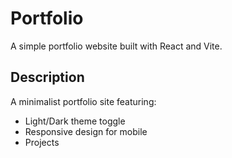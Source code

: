 # Portfolio

A simple portfolio website built with React and Vite.

## Description

A minimalist portfolio site featuring:

- Light/Dark theme toggle
- Responsive design for mobile
- Projects
